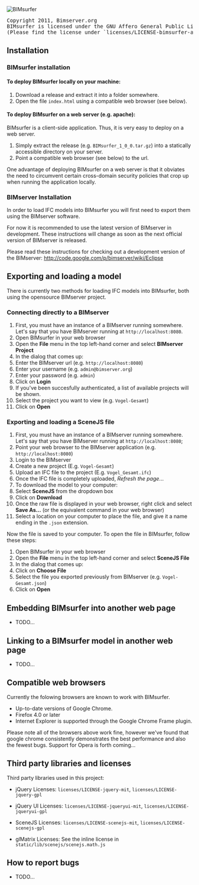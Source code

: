 <img src="http://bimsurfer.org/files/2011/11/bimsurfer-logo-245x85.png" alt="BIMsurfer">

<pre>Copyright 2011, Bimserver.org
BIMsurfer is licensed under the GNU Affero General Public License, version 3.0. 
(Please find the license under `licenses/LICENSE-bimsurfer-agpl3`)</pre>
 
## Installation

### BIMsurfer installation

#### To deploy BIMsurfer locally on your machine:

1. Download a release and extract it into a folder somewhere.
2. Open the file `index.html` using a compatible web browser (see below).

#### To deploy BIMsurfer on a web server (e.g. apache):

BIMsurfer is a client-side application. Thus, it is very easy to deploy on a web server.

1. Simply extract the release (e.g. `BIMsurfer_1_0_0.tar.gz`) into a statically accessible directory on your server. 
2. Point a compatible web browser (see below) to the url.

One advantage of deploying BIMsurfer on a web server is that it obviates the need to circumvent certain cross-domain
security policies that crop up when running the application locally.

### BIMserver Installation

In order to load IFC models into BIMsurfer you will first need to export them using the BIMserver software.

For now it is recommended to use the latest version of BIMserver in development. These instructions will change as
soon as the next official version of BIMserver is released.

Please read these instructions for checking out a development version of the BIMserver:
http://code.google.com/p/bimserver/wiki/Eclipse

## Exporting and loading a model

There is currently two methods for loading IFC models into BIMsurfer, both using the opensource BIMserver project.

### Connecting directly to a BIMserver

1. First, you must have an instance of a BIMserver running somewhere.
   Let's say that you have BIMserver running at `http://localhost:8080`.
2. Open BIMsurfer in your web browser
3. Open the **File** menu in the top left-hand corner and select **BIMserver Project**
4. In the dialog that comes up:
  1. Enter the BIMserver url (e.g. `http://localhost:8080`)
  2. Enter your username (e.g. `admin@bimserver.org`)
  3. Enter your password (e.g. `admin`)
  4. Click on **Login**
5. If you've been succesfully authenticated, a list of available projects will be shown.
  1. Select the project you want to view (e.g. `Vogel-Gesamt`)
  2. Click on **Open**

### Exporting and loading a SceneJS file

1. First, you must have an instance of a BIMserver running somewhere.
   Let's say that you have BIMserver running at `http://localhost:8080`;
2. Point your web browser to the BIMserver application (e.g. `http://localhost:8080`)
3. Login to the BIMserver
4. Create a new project (E.g. `Vogel-Gesamt`)
5. Upload an IFC file to the project (E.g. `Vogel_Gesamt.ifc`)
6. Once the IFC file is completely uploaded, *Refresh the page*...
7. To download the model to your computer:
  1. Select **SceneJS** from the dropdown box
  2. Click on **Download**
  3. Once the raw file is displayed in your web browser, right click and select **Save As...** (or the equivalent command in your web browser)
  4. Select a location on your computer to place the file, and give it a name ending in the `.json` extension.

Now the file is saved to your computer. To open the file in BIMsurfer, follow these steps:

1. Open BIMsurfer in your web browser
2. Open the **File** menu in the top left-hand corner and select **SceneJS File**
4. In the dialog that comes up:
  1. Click on **Choose File**
  2. Select the file you exported previously from BIMserver (e.g. `Vogel-Gesamt.json`)
  3. Click on **Open**

## Embedding BIMsurfer into another web page

* TODO...

## Linking to a BIMsurfer model in another web page

* TODO...

## Compatible web browsers

Currently the folowing browsers are known to work with BIMsurfer.

* Up-to-date versions of Google Chrome.
* Firefox 4.0 or later
* Internet Explorer is supported through the Google Chrome Frame plugin.

Please note all of the browsers above work fine, however we've found that google chrome consistently demonstrates
the best performance and also the fewest bugs. Support for Opera is forth coming...

## Third party libraries and licenses

Third party libraries used in this project:

* jQuery
  Licenses: `licenses/LICENSE-jquery-mit`, `licenses/LICENSE-jquery-gpl`

* jQuery UI
  Licenses: `licenses/LICENSE-jqueryui-mit`, `licenses/LICENSE-jqueryui-gpl`

* SceneJS
  Licenses: `licenses/LICENSE-scenejs-mit`, `licenses/LICENSE-scenejs-gpl`

* glMatrix
  Licenses: See the inline license in `static/lib/scenejs/scenejs.math.js`

## How to report bugs

* TODO...

